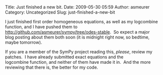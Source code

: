 Title: Just finished a new bit.
Date: 2009-05-30 05:59
Author: asmeurer
Category: Uncategorized
Slug: just-finished-a-new-bit

I just finished first order homogeneous equations, as well as my
logcombine function, and I have pushed them to
<http://github.com/asmeurer/sympy/tree/odes-stable>.  So expect a major
blog posting about them both soon (it is midnight right now, so bedtime,
maybe tomorrow).

If you are a member of the SymPy project reading this, *please*, review
my patches.  I have already submitted exact equations and the
logcombine function, and neither of them have made it in.  And the more
reviewing that there is, the better for my code.
